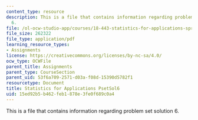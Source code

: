 ```yaml
---
content_type: resource
description: This is a file that contains information regarding problem set solution
  6.
file: /ol-ocw-studio-app/courses/18-443-statistics-for-applications-spring-2015/15ed92b5b462feb1878e3fe0f689c0a4_MIT18_443S15_PsetSol6.pdf
file_size: 262322
file_type: application/pdf
learning_resource_types:
- Assignments
license: https://creativecommons.org/licenses/by-nc-sa/4.0/
ocw_type: OCWFile
parent_title: Assignments
parent_type: CourseSection
parent_uid: 53f6a709-2571-d03a-f08d-15390d5782f1
resourcetype: Document
title: Statistics for Applications PsetSol6
uid: 15ed92b5-b462-feb1-878e-3fe0f689c0a4
---
```

This is a file that contains information regarding problem set solution 6.